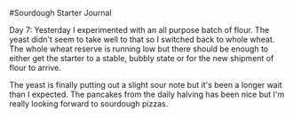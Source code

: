 #Sourdough Starter Journal

Day 7:
Yesterday I experimented with an all purpose batch of flour. The yeast didn\'t seem to take well to that so I switched back to whole wheat. The whole wheat reserve is running low but there should be enough to either get the starter to a stable, bubbly state or for the new shipment of flour to arrive.

The yeast is finally putting out a slight sour note but it's been a longer wait than I expected. The pancakes from the daily halving has been nice but I'm really looking forward to sourdough pizzas.

